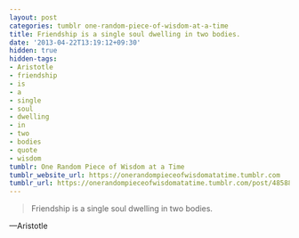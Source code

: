 ```yaml
---
layout: post
categories: tumblr one-random-piece-of-wisdom-at-a-time
title: Friendship is a single soul dwelling in two bodies.
date: '2013-04-22T13:19:12+09:30'
hidden: true
hidden-tags:
- Aristotle
- friendship
- is
- a
- single
- soul
- dwelling
- in
- two
- bodies
- quote
- wisdom
tumblr: One Random Piece of Wisdom at a Time
tumblr_website_url: https://onerandompieceofwisdomatatime.tumblr.com
tumblr_url: https://onerandompieceofwisdomatatime.tumblr.com/post/48588456647/friendship-is-a-single-soul-dwelling-in-two
---
```

> Friendship is a single soul dwelling in two bodies.

—Aristotle
